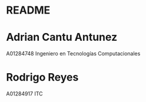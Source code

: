 # README
# Adrian Cantu Antunez
A01284748
Ingeniero en Tecnologías Computacionales

# Rodrigo Reyes
A01284917
ITC
